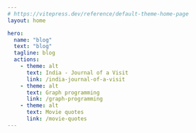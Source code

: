 ```yaml
---
# https://vitepress.dev/reference/default-theme-home-page
layout: home

hero:
  name: "blog"
  text: "blog"
  tagline: blog
  actions:
    - theme: alt
      text: India - Journal of a Visit
      link: /india-journal-of-a-visit
    - theme: alt
      text: Graph programming
      link: /graph-programming
    - theme: alt
      text: Movie quotes
      link: /movie-quotes
---
```


